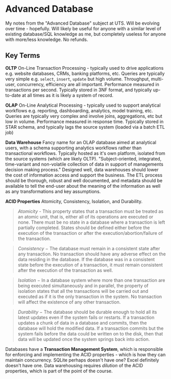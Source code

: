 # Advanced Database

My notes from the "Advanced Database" subject at UTS. Will be evolving over time - hopefully. Will likely be useful for anyone with a similar level of existing database/SQL knowledge as me, but completely useless for anyone with more/less knowledge. No refunds.

## Key Terms

**OLTP** On-Line Transaction Processing - typically used to drive applications e.g. website databases, CRMs, banking platforms, etc. Queries are typically very simple e.g. `select`, `insert`, `update` but high volume. Throughput, multi-user, concurrency, efficiency are all important. Performance measured in transactions per second. Typically stored in 3NF format, and typically up-to-date at all times as it is likely a system of record.

**OLAP** On-Line Analytical Processing - typically used to support analytical workflows e.g. reporting, dashboarding, analytics, model training, etc. Queries are typically very complex and involve joins, aggregations, etc but low in volume. Performance measured in response time. Typically stored in STAR schema, and typically lags the source system (loaded via a batch ETL job)

**Data Warehouse** Fancy name for an OLAP database aimed at analytical users, with a schema supporting analytics workflows rather than transactional workflows. Typically hosted as it's own platform, isolated from the source systems (which are likely OLTP). "Subject-oriented, integrated, time-variant and non-volatile collection of data in support of managements decision making process." Designed well, data warehouses should lower the cost of information access and support the business. The ETL process should be thorough, robust and well documented, and metadata should be available to tell the end-user about the meaning of the information as well as any transformations and key assumptions.

**ACID Properties** Atomicity, Consistency, Isolation, and Durability. 

> *Atomicity* - This property states that a transaction must be treated as an atomic unit, that is, either all of its operations are executed or none. There must be no state in a database where a transaction is left partially completed. States should be defined either before the execution of the transaction or after the execution/abortion/failure of the transaction.

> *Consistency* − The database must remain in a consistent state after any transaction. No transaction should have any adverse effect on the data residing in the database. If the database was in a consistent state before the execution of a transaction, it must remain consistent after the execution of the transaction as well.

> *Isolation* − In a database system where more than one transaction are being executed simultaneously and in parallel, the property of isolation states that all the transactions will be carried out and executed as if it is the only transaction in the system. No transaction will affect the existence of any other transaction.

> *Durability* − The database should be durable enough to hold all its latest updates even if the system fails or restarts. If a transaction updates a chunk of data in a database and commits, then the database will hold the modified data. If a transaction commits but the system fails before the data could be written on to the disk, then that data will be updated once the system springs back into action.

Databases have a **Transaction Management System**, which is responsible for enforcing and implementing the ACID properties - which is how they can maintain concurrency. SQLite perhaps doesn't have one? Excel definitely doesn't have one. Data warehousing requires *dilution* of the ACID properties, which is part of the point of the course.
